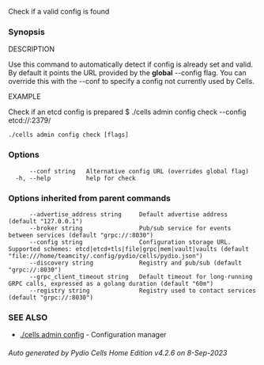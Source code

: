 Check if a valid config is found

### Synopsis


DESCRIPTION

  Use this command to automatically detect if config is already set and valid. 
  By default it points the URL provided by the **global** --config flag.
  You can override this with the --conf to specify a config not currently used by Cells. 

EXAMPLE

  Check if an etcd config is prepared 
  $ ./cells admin config check --config etcd://:2379/



```
./cells admin config check [flags]
```

### Options

```
      --conf string   Alternative config URL (overrides global flag)
  -h, --help          help for check
```

### Options inherited from parent commands

```
      --advertise_address string     Default advertise address (default "127.0.0.1")
      --broker string                Pub/sub service for events between services (default "grpc://:8030")
      --config string                Configuration storage URL. Supported schemes: etcd|etcd+tls|file|grpc|mem|vault|vaults (default "file:///home/teamcity/.config/pydio/cells/pydio.json")
      --discovery string             Registry and pub/sub (default "grpc://:8030")
      --grpc_client_timeout string   Default timeout for long-running GRPC calls, expressed as a golang duration (default "60m")
      --registry string              Registry used to contact services (default "grpc://:8030")
```

### SEE ALSO

* [./cells admin config](./cells-admin-config)	 - Configuration manager

###### Auto generated by Pydio Cells Home Edition v4.2.6 on 8-Sep-2023
